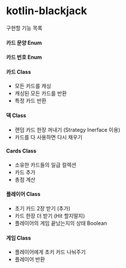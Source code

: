# kotlin-blackjack

구현할 기능 목록



#### 카드 문양 Enum

#### 카드 번호 Enum

#### 카드 Class

* 모든 카드를 캐싱
* 캐싱된 모든 카드를 반환
* 특정 카드 반환

#### 덱 Class

* 랜덤 카드 한장 꺼내기 (Strategy Inerface 이용)
* 카드를 다 사용하면 다시 채우기

#### Cards Class

* 소유한 카드들의 일급 컬렉션
* 카드 추가
* 총점 계산

#### 플레이어 Class

* 초기 카드 2장 받기 (추가)
* 카드 한장 더 받기 (Hit 할지말지)
* 플레이어의 게임 끝났는지의 상태 Boolean

#### 게임 Class

* 플레이어에게 초키 카드 나눠주기
* 플레이어 반환